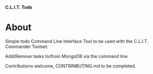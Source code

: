 **C.L.I.T. Todo**

# About
Simple todo Command Line Interface Tool to be used with the C.L.I.T. Commander Toolset.

Add/Remove tasks to/from MongoDB via the command line.

Contributions welcome, CONTRINBUTING.md to be completed.